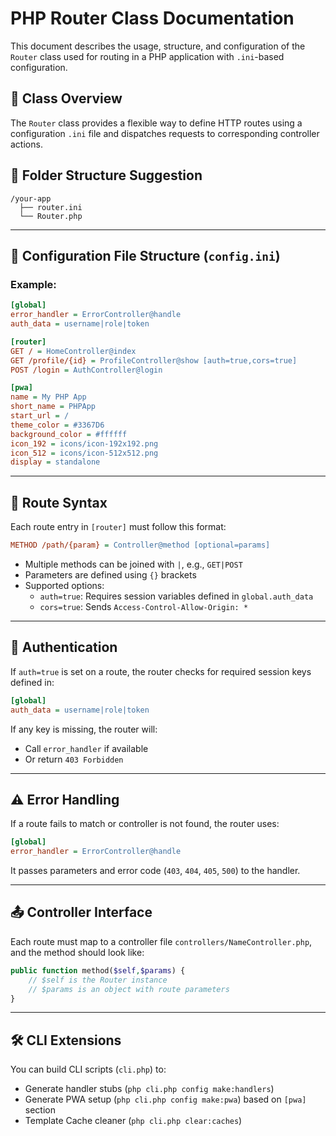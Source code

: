

# PHP Router Class Documentation
This document describes the usage, structure, and configuration of the `Router` class used for routing in a PHP application with `.ini`-based configuration.

## 📂 Class Overview

The `Router` class provides a flexible way to define HTTP routes using a configuration `.ini` file and dispatches requests to corresponding controller actions.

## 📁 Folder Structure Suggestion
```
/your-app
  ├── router.ini
  └── Router.php
```
---
## 🔧 Configuration File Structure (`config.ini`)

### Example:
```ini
[global]
error_handler = ErrorController@handle
auth_data = username|role|token

[router]
GET / = HomeController@index
GET /profile/{id} = ProfileController@show [auth=true,cors=true]
POST /login = AuthController@login

[pwa]
name = My PHP App
short_name = PHPApp
start_url = /
theme_color = #3367D6
background_color = #ffffff
icon_192 = icons/icon-192x192.png
icon_512 = icons/icon-512x512.png
display = standalone
```
---
## 📌 Route Syntax

Each route entry in `[router]` must follow this format:
```ini
METHOD /path/{param} = Controller@method [optional=params]
```
- Multiple methods can be joined with `|`, e.g., `GET|POST`
- Parameters are defined using `{}` brackets
- Supported options:
  - `auth=true`: Requires session variables defined in `global.auth_data`
  - `cors=true`: Sends `Access-Control-Allow-Origin: *`

---
## 🔐 Authentication

If `auth=true` is set on a route, the router checks for required session keys defined in:
```ini
[global]
auth_data = username|role|token
```
If any key is missing, the router will:
- Call `error_handler` if available
- Or return `403 Forbidden`

---

## ⚠️ Error Handling

If a route fails to match or controller is not found, the router uses:
```ini
[global]
error_handler = ErrorController@handle
```
It passes parameters and error code (`403`, `404`, `405`, `500`) to the handler.

---

## 📤 Controller Interface

Each route must map to a controller file `controllers/NameController.php`, and the method should look like:
```php
public function method($self,$params) {
    // $self is the Router instance
    // $params is an object with route parameters
}
```
---
## 🛠 CLI Extensions

You can build CLI scripts (`cli.php`) to:
- Generate handler stubs (`php cli.php config make:handlers`)
- Generate PWA setup (`php cli.php config make:pwa`) based on `[pwa]` section
- Template Cache cleaner (`php cli.php clear:caches`)